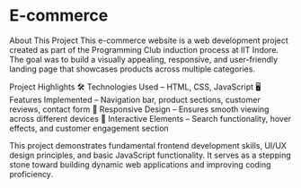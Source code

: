 # E-commerce
About This Project
This e-commerce website is a web development project created as part of the Programming Club induction process at IIT Indore. The goal was to build a visually appealing, responsive, and user-friendly landing page that showcases products across multiple categories.

Project Highlights
🛠 Technologies Used – HTML, CSS, JavaScript
🖥 Features Implemented – Navigation bar, product sections, customer reviews, contact form
📱 Responsive Design – Ensures smooth viewing across different devices
🚀 Interactive Elements – Search functionality, hover effects, and customer engagement section

This project demonstrates fundamental frontend development skills, UI/UX design principles, and basic JavaScript functionality. It serves as a stepping stone toward building dynamic web applications and improving coding proficiency.

